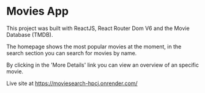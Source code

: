 # Movies App

This project was built with ReactJS, React Router Dom V6 and the Movie Database (TMDB).

The homepage shows the most popular movies at the moment, in the search section you can search for movies by name.

By clicking in the 'More Details' link you can view an overview of an specific movie.

Live site at https://moviesearch-hpcj.onrender.com/
